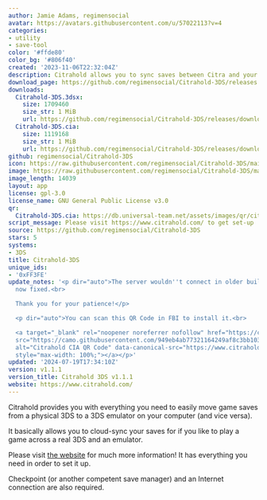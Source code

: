 ```yaml
---
author: Jamie Adams, regimensocial
avatar: https://avatars.githubusercontent.com/u/57022113?v=4
categories:
- utility
- save-tool
color: '#ffde80'
color_bg: '#806f40'
created: '2023-11-06T22:32:04Z'
description: Citrahold allows you to sync saves between Citra and your 3DS
download_page: https://github.com/regimensocial/Citrahold-3DS/releases
downloads:
  Citrahold-3DS.3dsx:
    size: 1709460
    size_str: 1 MiB
    url: https://github.com/regimensocial/Citrahold-3DS/releases/download/v1.1.1/Citrahold-3DS.3dsx
  Citrahold-3DS.cia:
    size: 1119168
    size_str: 1 MiB
    url: https://github.com/regimensocial/Citrahold-3DS/releases/download/v1.1.1/Citrahold-3DS.cia
github: regimensocial/Citrahold-3DS
icon: https://raw.githubusercontent.com/regimensocial/Citrahold-3DS/main/assets/icon.png
image: https://raw.githubusercontent.com/regimensocial/Citrahold-3DS/main/assets/banner.png
image_length: 14039
layout: app
license: gpl-3.0
license_name: GNU General Public License v3.0
qr:
  Citrahold-3DS.cia: https://db.universal-team.net/assets/images/qr/citrahold-3ds-cia.png
script_message: Please visit https://www.citrahold.com/ to get set-up
source: https://github.com/regimensocial/Citrahold-3DS
stars: 5
systems:
- 3DS
title: Citrahold-3DS
unique_ids:
- '0xFF3FE'
update_notes: '<p dir="auto">The server wouldn''t connect in older builds, this is
  now fixed.<br>

  Thank you for your patience!</p>

  <p dir="auto">You can scan this QR Code in FBI to install it.<br>

  <a target="_blank" rel="noopener noreferrer nofollow" href="https://camo.githubusercontent.com/949eb4ab77321164249af8c3bb10336328f24f1070d59348d6a06f7c019390ff/68747470733a2f2f7777772e6369747261686f6c642e636f6d2f696d61676572792f71722e706e673f6e6577"><img
  src="https://camo.githubusercontent.com/949eb4ab77321164249af8c3bb10336328f24f1070d59348d6a06f7c019390ff/68747470733a2f2f7777772e6369747261686f6c642e636f6d2f696d61676572792f71722e706e673f6e6577"
  alt="Citrahold CIA QR Code" data-canonical-src="https://www.citrahold.com/imagery/qr.png?new"
  style="max-width: 100%;"></a></p>'
updated: '2024-07-19T17:34:10Z'
version: v1.1.1
version_title: Citrahold 3DS v1.1.1
website: https://www.citrahold.com/
---
```

Citrahold provides you with everything you need to easily move game saves from a physical 3DS to a 3DS emulator on your computer (and vice versa).

It basically allows you to cloud-sync your saves for if you like to play a game across a real 3DS and an emulator.

Please visit [the website](https://www.citrahold.com/) for much more information! It has everything you need in order to set it up.

Checkpoint (or another competent save manager) and an Internet connection are also required.